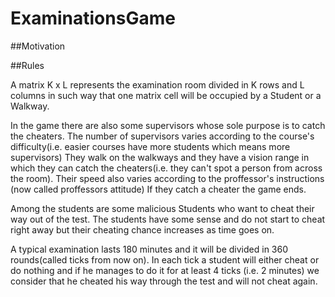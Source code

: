 # ExaminationsGame
##Motivation


##Rules

A matrix K x L represents the examination room divided in K rows and L columns in such way
that one matrix cell will be occupied by a Student or a Walkway.

In the game there are also some supervisors whose sole purpose is to catch the cheaters.
The number of supervisors varies according to the course's difficulty(i.e. easier courses have more students which means more supervisors)
They walk on the walkways and they have a vision range in which they can catch the cheaters(i.e. they can't spot a person from across the room).
Their speed also varies according to the proffessor's instructions (now called proffessors attitude)
If they catch a cheater the game ends.

Among the students are some malicious Students who want to cheat their way out of the test.
The students have some sense and do not start to cheat right away but their cheating chance increases as time goes on.

A typical examination lasts 180 minutes and it will be divided in 360 rounds(called ticks from now on).
In each tick a student will either cheat or do nothing and if he manages to do it for at least 4 ticks (i.e. 2 minutes) we consider that he cheated his way through the test 
and will not cheat again.

